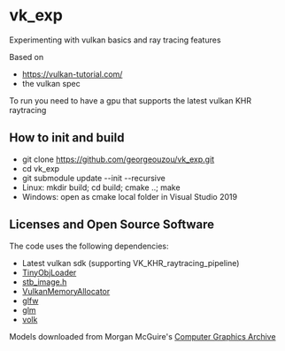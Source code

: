 # vk_exp

Experimenting with vulkan basics and ray tracing features

Based on
- https://vulkan-tutorial.com/ 
- the vulkan spec

To run you need to have a gpu that supports the latest vulkan KHR raytracing

## How to init and build

* git clone https://github.com/georgeouzou/vk_exp.git
* cd vk_exp
* git submodule update --init --recursive
* Linux: mkdir build; cd build; cmake ..; make
* Windows: open as cmake local folder in Visual Studio 2019 

## Licenses and Open Source Software

The code uses the following dependencies:
* Latest vulkan sdk (supporting VK_KHR_raytracing_pipeline)
* [TinyObjLoader](https://github.com/syoyo/tinyobjloader-c/blob/master/README.md)
* [stb_image.h](https://github.com/nothings/stb/blob/master/stb_image.h)
* [VulkanMemoryAllocator](https://github.com/GPUOpen-LibrariesAndSDKs/VulkanMemoryAllocator)
* [glfw](https://github.com/glfw/glfw)
* [glm](https://github.com/g-truc/glm)
* [volk](https://github.com/zeux/volk)

Models downloaded from Morgan McGuire's [Computer Graphics Archive](https://casual-effects.com/data)